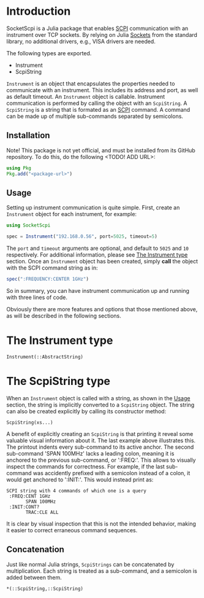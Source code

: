 Introduction
============

SocketScpi is a Julia package that enables [SCPI](https://www.ivifoundation.org/docs/scpi-99.pdf) communication with an instrument over TCP sockets. By relying on Julia [Sockets](https://docs.julialang.org/en/v1/stdlib/Sockets/) from the standard library, no additional drivers, e.g., VISA drivers are needed.

The following types are exported.

* Instrument
* ScpiString

`Instrument` is an object that encapsulates the properties needed to communicate with an instrument. This includes its address and port, as well as default timeout. An `Instrument` object is callable. Instrument communication is performed by calling the object with an `ScpiString`. A
`ScpiString` is a string that is formated as an [SCPI](https://www.ivifoundation.org/docs/scpi-99.pdf) command. A command can be made up of multiple sub-commands separated by semicolons.

Installation
------------

Note! This package is not yet official, and must be installed from its GitHub repository. To do this, do the following <TODO! ADD URL>:

```julia
using Pkg
Pkg.add("<package-url>")
```

Usage
-----

Setting up instrument communication is quite simple. First, create an `Instrument` object for each instrument, for example:

```julia
using SocketScpi

spec = Instrument("192.168.0.56", port=5025, timeout=5)
```

The `port` and `timeout` arguments are optional, and default to `5025` and `10` respectively. For additional information, please see [The Instrument type](#the-instrument-type) section. Once an `Instrument` object has been created, simply __call__ the object with the SCPI command string as in:

```julia
spec(":FREQUENCY:CENTER 1GHz")
```

So in summary, you can have instrument communication up and running with three lines of code.

Obviously there are more features and options that those mentioned above, as will be described in the following sections.

The Instrument type
===================

```@docs
Instrument(::AbstractString)
```


The ScpiString type
===================

When an `Instrument` object is called with a string, as shown in the [Usage](#usage) section, the string is implicitly converted to a `ScpiString` object. The string can also be created explicitly by calling its constructor method:

```@docs
ScpiString(xs...)
```

A benefit of explicitly creating an `ScpiString` is that printing it reveal some valuable visual information about it. The last example above illustrates this. The printout indents every sub-command to its active anchor. The second sub-command 'SPAN 100MHz' lacks a leading colon, meaning it is anchored to the previous sub-command, or ':FREQ:'. This allows to visually inspect the commands for correctness. For example, if the last sub-command was accidently prefixed with a semicolon instead of a colon, it would get anchored to ':INIT:'. This would 
instead print as:

```
SCPI string with 4 commands of which one is a query
 :FREQ:CENT 1GHz
       SPAN 100MHz
 :INIT:CONT?
       TRAC:CLE ALL
```

It is clear by visual inspection that this is not the intended behavior, making it
easier to correct erraneous command sequences.

Concatenation
-------------

Just like normal Julia strings, `ScpiStrings` can be concatenated by multiplication. Each string is treated as a sub-command, and a semicolon is added between them.

```@docs
*(::ScpiString,::ScpiString)
```
